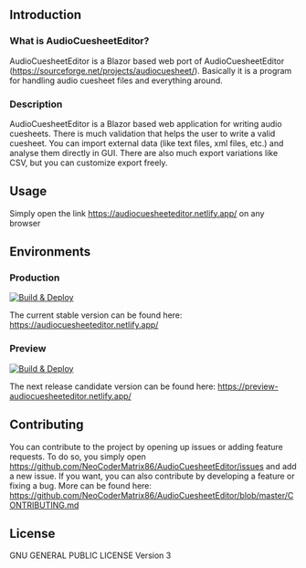 ## Introduction

### What is AudioCuesheetEditor?

AudioCuesheetEditor is a Blazor based web port of AudioCuesheetEditor (https://sourceforge.net/projects/audiocuesheet/).
Basically it is a program for handling audio cuesheet files and everything around.

### Description

AudioCuesheetEditor is a Blazor based web application for writing audio cuesheets. There is much validation that helps the user to write a valid cuesheet. You can import external data (like text files, xml files, etc.) and analyse them directly in GUI. There are also much export variations like CSV, but you can customize export freely.

## Usage

Simply open the link https://audiocuesheeteditor.netlify.app/ on any browser

## Environments

### Production

[![Build & Deploy](https://github.com/NeoCoderMatrix86/AudioCuesheetEditor/actions/workflows/build_pipeline.yml/badge.svg?branch=master)](https://github.com/NeoCoderMatrix86/AudioCuesheetEditor/actions/workflows/build_pipeline.yml)

The current stable version can be found here: https://audiocuesheeteditor.netlify.app/

### Preview

[![Build & Deploy](https://github.com/NeoCoderMatrix86/AudioCuesheetEditor/actions/workflows/build_pipeline.yml/badge.svg?branch=development)](https://github.com/NeoCoderMatrix86/AudioCuesheetEditor/actions/workflows/build_pipeline.yml)

The next release candidate version can be found here: https://preview-audiocuesheeteditor.netlify.app/

## Contributing

You can contribute to the project by opening up issues or adding feature requests. To do so, you simply open https://github.com/NeoCoderMatrix86/AudioCuesheetEditor/issues and add a new issue. If you want, you can also contribute by developing a feature or fixing a bug. More can be found here: https://github.com/NeoCoderMatrix86/AudioCuesheetEditor/blob/master/CONTRIBUTING.md

## License

GNU GENERAL PUBLIC LICENSE Version 3
